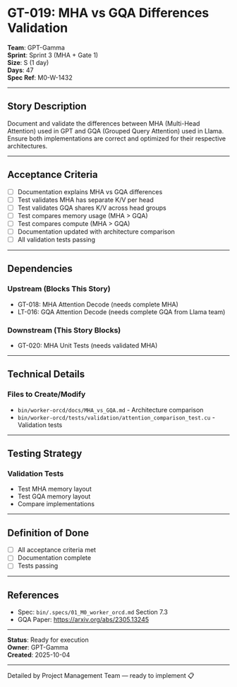 # GT-019: MHA vs GQA Differences Validation

**Team**: GPT-Gamma  
**Sprint**: Sprint 3 (MHA + Gate 1)  
**Size**: S (1 day)  
**Days**: 47  
**Spec Ref**: M0-W-1432

---

## Story Description

Document and validate the differences between MHA (Multi-Head Attention) used in GPT and GQA (Grouped Query Attention) used in Llama. Ensure both implementations are correct and optimized for their respective architectures.

---

## Acceptance Criteria

- [ ] Documentation explains MHA vs GQA differences
- [ ] Test validates MHA has separate K/V per head
- [ ] Test validates GQA shares K/V across head groups
- [ ] Test compares memory usage (MHA > GQA)
- [ ] Test compares compute (MHA > GQA)
- [ ] Documentation updated with architecture comparison
- [ ] All validation tests passing

---

## Dependencies

### Upstream (Blocks This Story)
- GT-018: MHA Attention Decode (needs complete MHA)
- LT-016: GQA Attention Decode (needs complete GQA from Llama team)

### Downstream (This Story Blocks)
- GT-020: MHA Unit Tests (needs validated MHA)

---

## Technical Details

### Files to Create/Modify
- `bin/worker-orcd/docs/MHA_vs_GQA.md` - Architecture comparison
- `bin/worker-orcd/tests/validation/attention_comparison_test.cu` - Validation tests

---

## Testing Strategy

### Validation Tests
- Test MHA memory layout
- Test GQA memory layout
- Compare implementations

---

## Definition of Done

- [ ] All acceptance criteria met
- [ ] Documentation complete
- [ ] Tests passing

---

## References

- Spec: `bin/.specs/01_M0_worker_orcd.md` Section 7.3
- GQA Paper: https://arxiv.org/abs/2305.13245

---

**Status**: Ready for execution  
**Owner**: GPT-Gamma  
**Created**: 2025-10-04

---
Detailed by Project Management Team — ready to implement 📋
